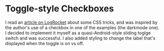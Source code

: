 # Toggle-style Checkboxes

I read an [article on LogRocket](https://blog.logrocket.com/5-things-you-can-do-with-css-instead-of-javascript/) about some CSS tricks, and was inspired by the author's use of a checkbox in one of the examples (the darkmode one). I decided to implement it myself as a quasi-Android-style sliding toglge switch and was successful. I also added styling to change the label that's displayed when the toggle is on vs off.
